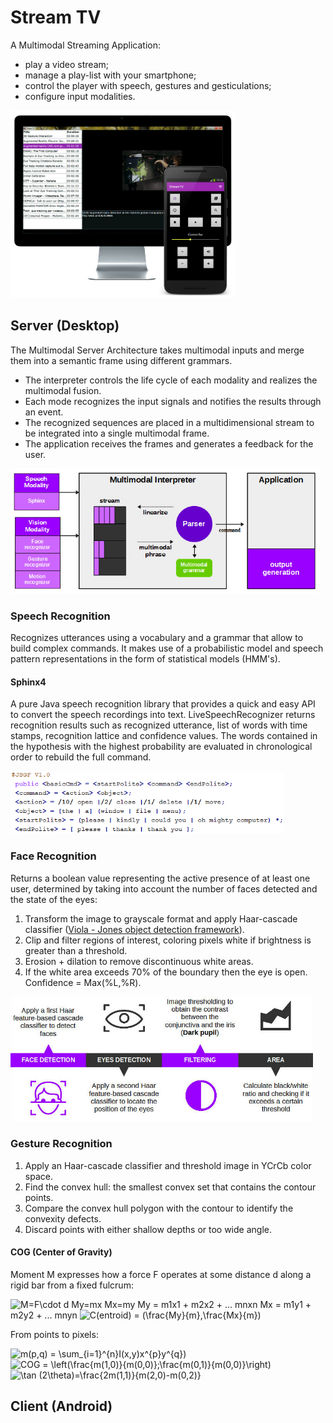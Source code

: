 # Stream TV
A Multimodal Streaming Application:
- play a video stream;
- manage a play-list with your smartphone;
- control the player with speech, gestures and gesticulations;
- configure input modalities.

<img src="screenshot/stv.jpg?raw=true" height="300"/>


## Server (Desktop)

The Multimodal Server Architecture takes multimodal inputs and merge them into a semantic frame using different grammars.

- The interpreter controls the life cycle of each modality and realizes the multimodal fusion.
- Each mode recognizes the input signals and notifies the results through an event.
- The recognized sequences are placed in a multidimensional stream to be integrated into a single multimodal frame.
- The application receives the frames and generates a feedback for the user.
  
<img src="screenshot/server.jpg?raw=true" height="200"/>
 
### Speech Recognition
Recognizes utterances using a vocabulary and a grammar that allow to build complex commands. It makes use of a probabilistic model and speech pattern representations in the form of statistical models (HMM's).

#### Sphinx4
A pure Java speech recognition library that provides a quick and easy API to convert the speech recordings into text. 
LiveSpeechRecognizer returns recognition results such as recognized utterance, list of words with time stamps, recognition lattice and confidence values. The words contained in the hypothesis with the highest probability are evaluated in chronological order to rebuild the full command.

<img src="screenshot/jsgf.png" height="100"/>

### Face Recognition

Returns a boolean value representing the active presence of at least one user, determined by taking into account the number of faces detected and the state of the eyes:

1. Transform the image to grayscale format and apply Haar-cascade classifier (<a href="https://en.wikipedia.org/wiki/Viola%E2%80%93Jones_object_detection_framework">Viola - Jones object detection framework</a>).
2. Clip and filter regions of interest, coloring pixels white if brightness is greater than a threshold.
3. Erosion + dilation to remove discontinuous white areas.
4. If the white area exceeds 70% of the boundary then the eye is open. Confidence = Max(%L,%R).

<img src="screenshot/face.jpg?raw=true" height="200"/>

### Gesture Recognition
1. Apply an Haar-cascade classifier and threshold image in YCrCb color space.
2. Find the convex hull: the smallest convex set that contains the contour points.
3. Compare the convex hull polygon with the contour to identify the convexity defects.
4. Discard points with either shallow depths or too wide angle.

#### COG (Center of Gravity)
Moment M expresses how a force F operates at some distance d along a rigid bar from a fixed fulcrum: 

<img src="https://latex.codecogs.com/gif.latex?M=F\cdot&space;d" title="M=F\cdot d" />
My=mx   Mx=my
My = m1x1 + m2x2 + ... mnxn
Mx = m1y1 + m2y2 + ... mnyn

<img src="https://latex.codecogs.com/gif.latex?C(entroid)&space;=&space;(\frac{My}{m},\frac{Mx}{m})" title="C(entroid) = (\frac{My}{m},\frac{Mx}{m})" />

From points to pixels:

<img src="https://latex.codecogs.com/gif.latex?m(p,q)&space;=&space;\sum_{i=1}^{n}I(x,y)x^{p}y^{q})" title="m(p,q) = \sum_{i=1}^{n}I(x,y)x^{p}y^{q})" />

<img src="https://latex.codecogs.com/gif.latex?COG&space;=&space;\left(\frac{m(1,0)}{m(0,0)};\frac{m(0,1)}{m(0,0)}\right)" title="COG = \left(\frac{m(1,0)}{m(0,0)};\frac{m(0,1)}{m(0,0)}\right)" />

<img src="https://latex.codecogs.com/gif.latex?\tan&space;(2\theta)=\frac{2m(1,1)}{m(2,0)-m(0,2)}" title="\tan (2\theta)=\frac{2m(1,1)}{m(2,0)-m(0,2)}" />

## Client (Android)
